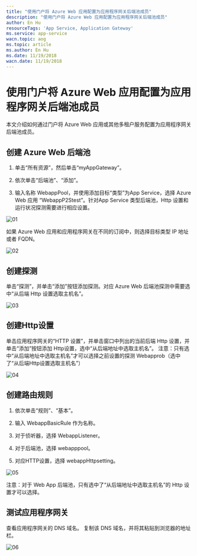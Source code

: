 ```yaml
---
title: "使用门户将 Azure Web 应用配置为应用程序网关后端池成员"
description: "使用门户将 Azure Web 应用配置为应用程序网关后端池成员"
author: En Hu
resourceTags: 'App Service, Application Gateway'
ms.service: app-service
wacn.topic: aog
ms.topic: article
ms.author: En Hu
ms.date: 11/19/2018
wacn.date: 11/19/2018
---
```


# 使用门户将 Azure Web 应用配置为应用程序网关后端池成员

本文介绍如何通过门户将 Azure Web 应用或其他多租户服务配置为应用程序网关后端池成员。

## 创建 Azure Web 后端池

1. 单击“所有资源”，然后单击“myAppGateway”。

2. 依次单击“后端池”、“添加”。

3. 输入名称 WebappPool，并使用添加目标“类型”为App Service，选择 Azure Web 应用 “WebappP2Stest”。针对App Service 类型后端池，Http 设置和运行状况探测需要进行相应设置。

![01](media/aog-app-service-howto-config-to-application-gateway-back-end-pool/01.png "01")

如果 Azure Web 应用和应用程序网关在不同的订阅中，则选择目标类型 IP 地址或者 FQDN。

![02](media/aog-app-service-howto-config-to-application-gateway-back-end-pool/02.png "02")

## 创建探测

单击“探测”，并单击“添加”按钮添加探测。对应 Azure Web 后端池探测中需要选中“从后端 Http 设置选取主机名”。

![03](media/aog-app-service-howto-config-to-application-gateway-back-end-pool/03.png "03")

## 创建Http设置

单击应用程序网关的“HTTP 设置”，并单击窗口中列出的当前后端 Http 设置，并单击“添加”按钮添加 Http设置，选中“从后端地址中选取主机名”。
注意：只有选中“从后端地址中选取主机名”才可以选择之前设置的探测 Webapprob（选中了“从后端Http设置选取主机名”）

![04](media/aog-app-service-howto-config-to-application-gateway-back-end-pool/04.png "04")

## 创建路由规则

1. 依次单击“规则”、“基本”。

2. 输入 WebappBasicRule 作为名称。

3. 对于侦听器，选择 WebappListener。

4. 对于后端池，选择 webapppool。

5. 对应HTTP设置，选择 webappHttpsetting。

![05](media/aog-app-service-howto-config-to-application-gateway-back-end-pool/05.png "05")

注意：对于 Web App 后端池，只有选中了“从后端地址中选取主机名”的 Http 设置才可以选择。

## 测试应用程序网关

查看应用程序网关的 DNS 域名。 复制该 DNS 域名，并将其粘贴到浏览器的地址栏。

![06](media/aog-app-service-howto-config-to-application-gateway-back-end-pool/06.png "06")